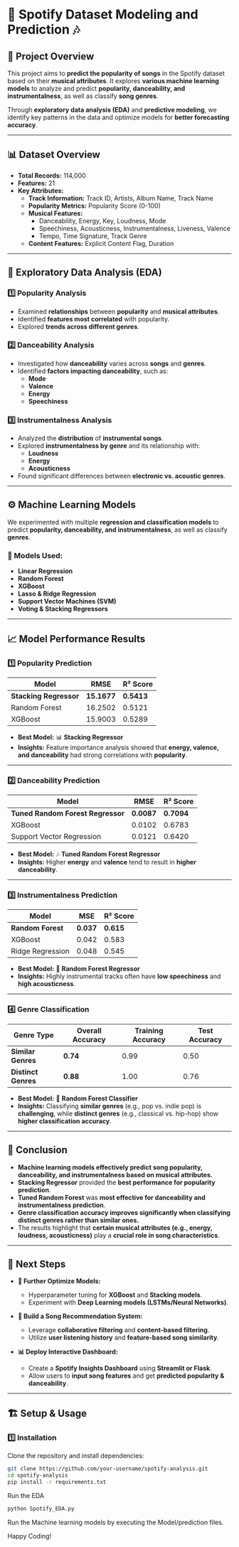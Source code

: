 # 🎵 Spotify Dataset Modeling and Prediction 🎶

## 📌 Project Overview

This project aims to **predict the popularity of songs** in the Spotify dataset based on their **musical attributes**. It explores **various machine learning models** to analyze and predict **popularity, danceability, and instrumentalness**, as well as classify **song genres**.

Through **exploratory data analysis (EDA)** and **predictive modeling**, we identify key patterns in the data and optimize models for **better forecasting accuracy**.

---

## 📊 Dataset Overview

- **Total Records:** 114,000  
- **Features:** 21  
- **Key Attributes:**
  - **Track Information:** Track ID, Artists, Album Name, Track Name
  - **Popularity Metrics:** Popularity Score (0-100)
  - **Musical Features:**
    - Danceability, Energy, Key, Loudness, Mode
    - Speechiness, Acousticness, Instrumentalness, Liveness, Valence
    - Tempo, Time Signature, Track Genre
  - **Content Features:** Explicit Content Flag, Duration

---

## 🔎 Exploratory Data Analysis (EDA)

### **1️⃣ Popularity Analysis**
- Examined **relationships** between **popularity** and **musical attributes**.
- Identified **features most correlated** with popularity.
- Explored **trends across different genres**.

### **2️⃣ Danceability Analysis**
- Investigated how **danceability** varies across **songs** and **genres**.
- Identified **factors impacting danceability**, such as:
  - **Mode**
  - **Valence**
  - **Energy**
  - **Speechiness**

### **3️⃣ Instrumentalness Analysis**
- Analyzed the **distribution** of **instrumental songs**.
- Explored **instrumentalness by genre** and its relationship with:
  - **Loudness**
  - **Energy**
  - **Acousticness**
- Found significant differences between **electronic vs. acoustic genres**.

---

## ⚙️ Machine Learning Models

We experimented with multiple **regression and classification models** to predict **popularity, danceability, and instrumentalness**, as well as classify **genres**.

### **📌 Models Used:**
- **Linear Regression**
- **Random Forest**
- **XGBoost**
- **Lasso & Ridge Regression**
- **Support Vector Machines (SVM)**
- **Voting & Stacking Regressors**

---

## 📈 Model Performance Results

### **1️⃣ Popularity Prediction**
| Model                | RMSE  | R² Score |
|----------------------|-------|---------|
| **Stacking Regressor** | **15.1677** | **0.5413** |
| Random Forest       | 16.2502 | 0.5121 |
| XGBoost            | 15.9003 | 0.5289 |

- **Best Model:** 📊 **Stacking Regressor**
- **Insights:** Feature importance analysis showed that **energy, valence, and danceability** had strong correlations with **popularity**.

---

### **2️⃣ Danceability Prediction**
| Model                          | RMSE  | R² Score |
|--------------------------------|-------|---------|
| **Tuned Random Forest Regressor** | **0.0087** | **0.7094** |
| XGBoost                       | 0.0102 | 0.6783 |
| Support Vector Regression      | 0.0121 | 0.6420 |

- **Best Model:** 🎶 **Tuned Random Forest Regressor**
- **Insights:** Higher **energy** and **valence** tend to result in **higher danceability**.

---

### **3️⃣ Instrumentalness Prediction**
| Model                | MSE   | R² Score |
|----------------------|-------|---------|
| **Random Forest**   | **0.037** | **0.615** |
| XGBoost            | 0.042  | 0.583  |
| Ridge Regression   | 0.048  | 0.545  |

- **Best Model:** 🎼 **Random Forest Regressor**
- **Insights:** Highly instrumental tracks often have **low speechiness** and **high acousticness**.

---

### **4️⃣ Genre Classification**
| Genre Type       | Overall Accuracy | Training Accuracy | Test Accuracy |
|-----------------|-----------------|-----------------|--------------|
| **Similar Genres** | **0.74** | 0.99 | 0.50 |
| **Distinct Genres** | **0.88** | 1.00 | 0.76 |

- **Best Model:** 🎯 **Random Forest Classifier**
- **Insights:** Classifying **similar genres** (e.g., pop vs. indie pop) is **challenging**, while **distinct genres** (e.g., classical vs. hip-hop) show **higher classification accuracy**.

---

## 🔮 Conclusion

- **Machine learning models effectively predict song popularity, danceability, and instrumentalness based on musical attributes.**  
- **Stacking Regressor** provided the **best performance for popularity prediction**.  
- **Tuned Random Forest** was **most effective for danceability and instrumentalness prediction**.  
- **Genre classification accuracy improves significantly when classifying distinct genres rather than similar ones.**  
- The results highlight that **certain musical attributes (e.g., energy, loudness, acousticness)** play a **crucial role in song characteristics**.

---

## 🚀 Next Steps

- **📌 Further Optimize Models:**  
  - Hyperparameter tuning for **XGBoost** and **Stacking models**.
  - Experiment with **Deep Learning models (LSTMs/Neural Networks)**.

- **🎵 Build a Song Recommendation System:**  
  - Leverage **collaborative filtering** and **content-based filtering**.
  - Utilize **user listening history** and **feature-based song similarity**.

- **📊 Deploy Interactive Dashboard:**  
  - Create a **Spotify Insights Dashboard** using **Streamlit or Flask**.
  - Allow users to **input song features** and get **predicted popularity & danceability**.

---

## 🏗️ Setup & Usage

### **1️⃣ Installation**
Clone the repository and install dependencies:

```sh
git clone https://github.com/your-username/spotify-analysis.git
cd spotify-analysis
pip install -r requirements.txt
```
Run the EDA
```sh
python Spotify_EDA.py
```
Run the Machine learning models by executing the Model/prediction files.

Happy Coding!
